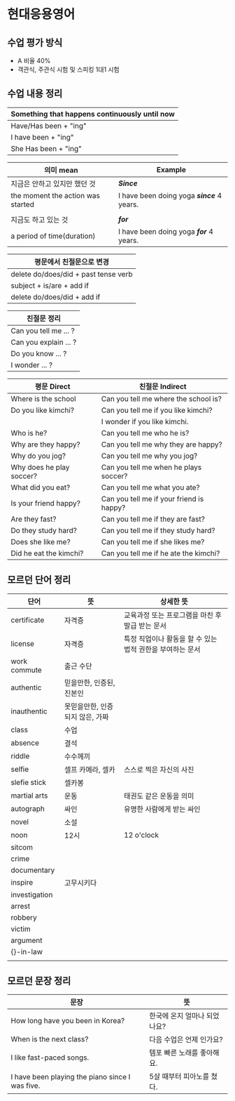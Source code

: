 # 현대응용영어

## 수업 평가 방식

- A 비율 40%
- 객관식, 주관식 시험 및 스피킹 1대1 시험

## 수업 내용 정리

|Something that happens continuously until now|
|---|
|Have/Has been + "ing"|
|I have been + "ing"|
|She Has been + "ing"|

|의미 mean|Example|
|---|---|
|지금은 안하고 있지만 했던 것|***Since***|
|the moment the action was started|I have been doing yoga ***since*** 4 years.|
|||
|지금도 하고 있는 것|***for***|
|a period of time(duration)|I have been doing yoga ***for*** 4 years.|

|평문에서 친절문으로 변경|
|---|
|delete do/does/did + past tense verb|
|subject + is/are + add if|
|delete do/does/did + add if|

|친절문 정리|
|---|
|Can you tell me ... ?|
|Can you explain ... ?|
|Do you know ... ?|
|I wonder ... ?|

|평문 Direct|친절문 Indirect|
|---|---|
|Where is the school|Can you tell me where the school is?|
|Do you like kimchi?|Can you tell me if you like kimchi?|
||I wonder if you like kimchi.|
|Who is he?|Can you tell me who he is?|
|Why are they happy?|Can you tell me why they are happy?|
|Why do you jog?|Can you tell me why you jog?|
|Why does he play soccer?|Can you tell me when he plays soccer?|
|What did you eat?|Can you tell me what you ate?|
|Is your friend happy?|Can you tell me if your friend is happy?|
|Are they fast?|Can you tell me if they are fast?|
|Do they study hard?|Can you tell me if they study hard?|
|Does she like me?|Can you tell me if she likes me?|
|Did he eat the kimchi?|Can you tell me if he ate the kimchi?|

## 모르던 단어 정리

|단어|뜻|상세한 뜻|
|---|---|---|
|certificate|자격증|교육과정 또는 프로그램을 마친 후 발급 받는 문서|
|license|자격증|특정 직업이나 활동을 할 수 있는 법적 권한을 부여하는 문서|
|work commute|출근 수단||
|authentic|믿을만한, 인증된, 진본인||
|inauthentic|못믿을만한, 인증되지 않은, 가짜||
|class|수업||
|absence|결석||
|riddle|수수께끼||
|selfie|셀프 카메라, 셀카|스스로 찍은 자신의 사진|
|slefie stick|셀카봉||
|martial arts|운동|태권도 같은 운동을 의미|
|autograph|싸인|유명한 사람에게 받는 싸인|
|novel|소설||
|noon|12시|12 o'clock|
|sitcom|||
|crime|||
|documentary|||
|inspire|고무시키다||
|investigation|||
|arrest|||
|robbery|||
|victim|||
|argument|||
|{}-in-law|||
||||

## 모르던 문장 정리

|문장|뜻|
|---|---|
|How long have you been in Korea?|한국에 온지 얼마나 되었나요?|
|When is the next class?|다음 수업은 언제 인가요?|
|I like fast-paced songs.|템포 빠른 노래를 좋아해요.|
|I have been playing the piano since I was five.|5살 때부터 피아노를 쳤다.|
